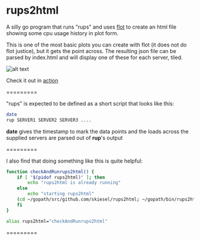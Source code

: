rups2html
=========

A silly go program that runs "rups" and uses [flot](https://github.com/flot) to create an html file showing some cpu usage history in plot form.

This is one of the most basic plots you can create with flot (it does not do flot justice), but it gets the point across. The resulting json file can be parsed by index.html and will display one of these for each server, tiled.

![alt text](https://raw.github.com/skiesel/rups2html/master/images/screenshot.png "rups2html single tile screenshot")

Check it out in [action](http://www.cs.unh.edu/~skiesel/rups/)

=========

"rups" is expected to be defined as a short script that looks like this:

```bash
date
rup SERVER1 SERVER2 SERVER3 ....
```

**date** gives the timestamp to mark the data points and the loads across the supplied servers are parsed out of **rup**'s output

=========

I also find that doing something like this is quite helpful:
```bash
function checkAndRunrups2html() {
    if [ "$(pidof rups2html)" ]; then
        echo "rups2html is already running"
    else
        echo "starting rups2html"
	(cd ~/gopath/src/github.com/skiesel/rups2html; ~/gopath/bin/rups2html -scpremote="SERVER:path/to/rups.json" &)
    fi
}

alias rups2html="checkAndRunrups2html"
```
=========
